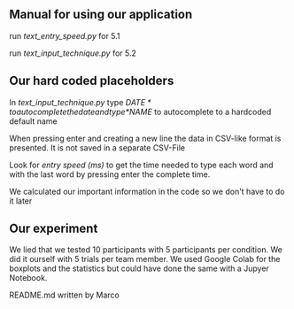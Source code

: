 ## Manual for using our application

run *text_entry_speed.py* for 5.1

run *text_input_technique.py* for 5.2

## Our hard coded placeholders

In *text_input_technique.py* type *$DATE* to autocomplete the date and type *$NAME* to autocomplete to a hardcoded default name

When pressing enter and creating a new line the data in CSV-like format is presented. It is not saved in a separate CSV-File

Look for *entry speed (ms)* to get the time needed to type each word and with the last word by pressing enter the complete time.

We calculated our important information in the code so we don't have to do it later

## Our experiment

We lied that we tested 10 participants with 5 participants per condition. We did it ourself with 5 trials per team member. We used Google Colab for the boxplots and the statistics but could have done the same with a Jupyer Notebook.

README.md written by Marco
